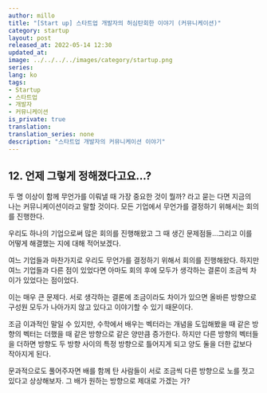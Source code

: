 ```yaml
---
author: millo
title: "[Start up] 스타트업 개발자의 허심탄회한 이야기 (커뮤니케이션)"
category: startup
layout: post
released_at: 2022-05-14 12:30
updated_at:
image: ../../../../images/category/startup.png
series:
lang: ko
tags:
- Startup
- 스타트업
- 개발자
- 커뮤니케이션
is_private: true
translation:
translation_series: none
description: "스타트업 개발자의 커뮤니케이션 이야기"
---
```


## 12. 언제 그렇게 정해졌다고요...?

두 명 이상이 함께 무언가를 이뤄낼 때 가장 중요한 것이 뭘까? 
라고 묻는 다면 지금의 나는 커뮤니케이션이라고 말할 것이다.
모든 기업에서 무언가를 결정하기 위해서는 회의를 진행한다.

우리도 하나의 기업으로써 많은 회의를 진행해왔고 그 때 생긴 문제점들...그리고 이를 어떻게 해결했는 지에 대해 적어보겠다.

여느 기업들과 마찬가지로 우리도 무언가를 결정하기 위해서 회의를 진행해왔다. 
하지만 여느 기업들과 다른 점이 있었다면 아마도 회의 후에 모두가 생각하는 결론이 조금씩 차이가 있었다는 점이었다.

이는 매우 큰 문제다. 서로 생각하는 결론에 조금이라도 차이가 있으면 올바른 방향으로 구성원 모두가 나아가지 않고 있다고 이야기할 수 있기 때문이다.

조금 이과적인 말일 수 있지만, 수학에서 배우는 벡터라는 개념을 도입해봤을 때 같은 방향의 벡터는 더했을 때 같은 방향으로 같은 양만큼 증가한다.
하지만 다른 방향의 벡터들을 더하면 방향도 두 방향 사이의 특정 방향으로 틀어지게 되고 양도 둘을 더한 값보다 작아지게 된다.

문과적으로도 풀어주자면 배를 함께 탄 사람들이 서로 조금씩 다른 방향으로 노를 젓고 있다고 상상해보자. 
그 배가 원하는 방향으로 제대로 가겠는 가?


